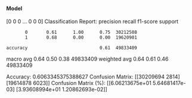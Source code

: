 #### Model
[0 0 0 ... 0 0 0]
Classification Report:
              precision    recall  f1-score   support

           0       0.61      1.00      0.75  30212508
           1       0.68      0.00      0.00  19620901

    accuracy                           0.61  49833409
   macro avg       0.64      0.50      0.38  49833409
weighted avg       0.64      0.61      0.46  49833409

Accuracy: 0.6063345375388627
Confusion Matrix:
[[30209694     2814]
 [19614878     6023]]
Confusion Matrix (%):
[[6.06213675e+01 5.64681417e-03]
 [3.93608994e+01 1.20862693e-02]]
